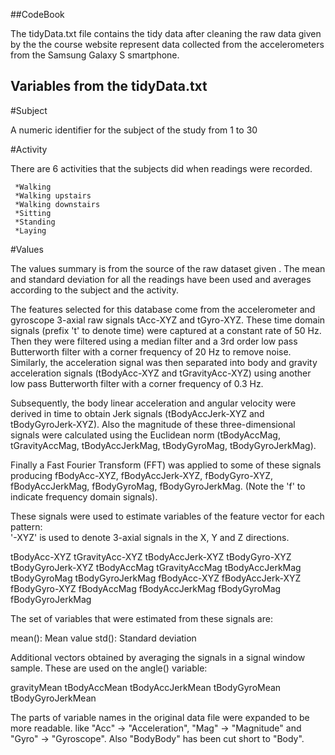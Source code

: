##CodeBook

The tidyData.txt file contains the tidy data after cleaning the raw data given by the the course website represent data collected from the 
accelerometers from the Samsung Galaxy S smartphone.  

## Variables from the tidyData.txt


#Subject 

A numeric identifier for the subject of the study from 1 to 30

#Activity

There are 6 activities that the subjects did when readings were recorded.
	 
	 *Walking
	 *Walking upstairs
	 *Walking downstairs
	 *Sitting
	 *Standing
	 *Laying

#Values 

The values summary is from the source of the raw dataset given . 
The mean and standard deviation for all the readings have been used and averages according to the subject and the activity.


The features selected for this database come from the accelerometer and gyroscope 
3-axial raw signals tAcc-XYZ and tGyro-XYZ. These time domain signals (prefix 't' to denote time)
 were captured at a constant rate of 50 Hz. Then they were filtered using a median filter and
 a 3rd order low pass Butterworth filter with a corner frequency of 20 Hz to remove noise. 
Similarly, the acceleration signal was then separated into body and gravity acceleration signals
 (tBodyAcc-XYZ and tGravityAcc-XYZ) using another low pass Butterworth filter with a corner frequency of 0.3 Hz. 

Subsequently, the body linear acceleration and angular velocity were derived in time to obtain Jerk signals (tBodyAccJerk-XYZ and tBodyGyroJerk-XYZ). 
Also the magnitude of these three-dimensional signals were calculated using the Euclidean norm (tBodyAccMag, tGravityAccMag, tBodyAccJerkMag, tBodyGyroMag, tBodyGyroJerkMag). 

Finally a Fast Fourier Transform (FFT) was applied to some of these signals producing fBodyAcc-XYZ, fBodyAccJerk-XYZ, fBodyGyro-XYZ, fBodyAccJerkMag, fBodyGyroMag, fBodyGyroJerkMag. 
(Note the 'f' to indicate frequency domain signals). 

These signals were used to estimate variables of the feature vector for each pattern:  
'-XYZ' is used to denote 3-axial signals in the X, Y and Z directions.

tBodyAcc-XYZ
tGravityAcc-XYZ
tBodyAccJerk-XYZ
tBodyGyro-XYZ
tBodyGyroJerk-XYZ
tBodyAccMag
tGravityAccMag
tBodyAccJerkMag
tBodyGyroMag
tBodyGyroJerkMag
fBodyAcc-XYZ
fBodyAccJerk-XYZ
fBodyGyro-XYZ
fBodyAccMag
fBodyAccJerkMag
fBodyGyroMag
fBodyGyroJerkMag

The set of variables that were estimated from these signals are: 

mean(): Mean value
std(): Standard deviation


Additional vectors obtained by averaging the signals in a signal window sample. These are used on the angle() variable:

gravityMean
tBodyAccMean
tBodyAccJerkMean
tBodyGyroMean
tBodyGyroJerkMean

The parts of variable names in the original data file were expanded to be more readable.
like "Acc" -> "Acceleration", "Mag" -> "Magnitude" and "Gyro" -> "Gyroscope". 
Also "BodyBody" has been cut short to "Body".

